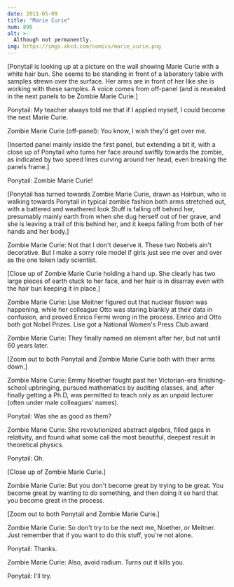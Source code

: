 ```yaml
---
date: 2011-05-09
title: "Marie Curie"
num: 896
alt: >-
  Although not permanently.
img: https://imgs.xkcd.com/comics/marie_curie.png
---
```

[Ponytail is looking up at a picture on the wall showing Marie Curie with a white hair bun. She seems to be standing in front of a laboratory table with samples strewn over the surface. Her arms are in front of her like she is working with these samples. A voice comes from off-panel (and is revealed in the next panels to be Zombie Marie Curie.]

Ponytail: My teacher always told me that if I applied myself, I could become the next Marie Curie.

Zombie Marie Curie (off-panel): You know, I wish they'd get over me.

[Inserted panel mainly inside the first panel, but extending a bit it, with a close up of Ponytail who turns her face around swiftly towards the zombie, as indicated by two speed lines curving around her head, even breaking the panels frame.]

Ponytail: Zombie Marie Curie!

[Ponytail has turned towards Zombie Marie Curie, drawn as Hairbun, who is walking towards Ponytail in typical zombie fashion both arms stretched out, with a battered and weathered look Stuff is falling off behind her, presumably mainly earth from when she dug herself out of her grave, and she is leaving a trail of this behind her, and it keeps falling from both of her hands and her body.]

Zombie Marie Curie: Not that I don't deserve it. These two Nobels ain't decorative. But I make a sorry role model if girls just see me over and over as the one token lady scientist.

[Close up of Zombie Marie Curie holding a hand up. She clearly has two large pieces of earth stuck to her face, and her hair is in disarray even with the hair bun keeping it in place.]

Zombie Marie Curie: Lise Meitner figured out that nuclear fission was happening, while her colleague Otto was staring blankly at their data in confusion, and proved Enrico Fermi wrong in the process. Enrico and Otto both got Nobel Prizes. Lise got a National Women's Press Club award.

Zombie Marie Curie: They finally named an element after her, but not until 60 years later.

[Zoom out to both Ponytail and Zombie Marie Curie both with their arms down.]

Zombie Marie Curie: Emmy Noether fought past her Victorian-era finishing-school upbringing, pursued mathematics by auditing classes, and, after finally getting a Ph.D, was permitted to teach only as an unpaid lecturer (often under male colleagues' names).

Ponytail: Was she as good as them?

Zombie Marie Curie: She revolutionized abstract algebra, filled gaps in relativity, and found what some call the most beautiful, deepest result in theoretical physics.

Ponytail: Oh.

[Close up of Zombie Marie Curie.]

Zombie Marie Curie: But you don't become great by trying to be great. You become great by wanting to do something, and then doing it so hard that you become great in the process.

[Zoom out to both Ponytail and Zombie Marie Curie.]

Zombie Marie Curie: So don't try to be the next me, Noether, or Meitner. Just remember that if you want to do this stuff, you're not alone.

Ponytail: Thanks.

Zombie Marie Curie: Also, avoid radium. Turns out it kills you.

Ponytail: I'll try.
